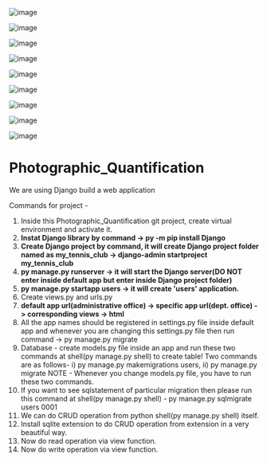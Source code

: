 ![image](https://github.com/user-attachments/assets/27929e59-6f02-406b-b1af-a198b9f4ad64)






![image](https://github.com/user-attachments/assets/8d5192aa-7a60-4f0b-9e34-ef117039430b)






![image](https://github.com/user-attachments/assets/cb69620c-d93e-4adc-891f-75c0afe05314)





![image](https://github.com/user-attachments/assets/3206d8c1-e52a-4ed7-9f97-f6349d7ffe7d)





![image](https://github.com/user-attachments/assets/1d5a69f9-b40e-46cd-b747-e9008ad22c18)




![image](https://github.com/user-attachments/assets/e68cb387-06d9-4163-9915-7f4bcf608746)




![image](https://github.com/user-attachments/assets/a275814f-a53e-48dc-b2ec-6f0099f0d657)




![image](https://github.com/user-attachments/assets/c779a562-7d70-4cab-859b-f03e2f4d565c)




![image](https://github.com/user-attachments/assets/0d93b598-33ca-4390-82ab-3a7e3a90778f)
















# Photographic_Quantification

We are using Django build a web application



Commands for project - 
1. Inside this Photographic_Quantification git project, create virtual environment and activate it.
2. **Instat Django library by command -> py -m pip install Django**
3. **Create Django project by command, it will create Django project folder named as my_tennis_club -> django-admin startproject my_tennis_club**
4. **py manage.py runserver -> it will start the Django server(DO NOT enter inside default app but enter inside Django project folder)**
5. **py manage.py startapp users -> it will create 'users' application.**
6. Create views.py and urls.py
7. **default app url(administrative office) -> specific app url(dept. office) -> corresponding views -> html**
8. All the app names should be registered in settings.py file inside default app and whenever you are changing this settings.py file then run command -> py manage.py migrate
9. Database - create models.py file inside an app and run these two commands at shell(py manage.py shell) to create table! Two commands are as follows- i) py manage.py makemigrations users, ii) py manage.py migrate NOTE - Whenever you change models.py file, you have to run these two commands.
10. If you want to see sqlstatement of particular migration then please run this command at shell(py manage.py shell) - py manage.py sqlmigrate users 0001
11. We can do CRUD operation from python shell(py manage.py shell) itself.
12. Install sqlite extension to do CRUD operation from extension in a very beautiful way.
13. Now do read operation via view function.
14. Now do write operation via view function.


